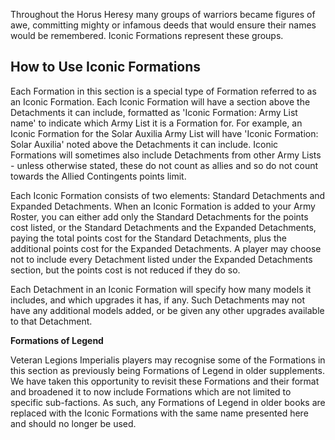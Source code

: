 Throughout the Horus Heresy many groups of warriors became figures of awe, committing mighty or infamous deeds that would ensure their names would be remembered. Iconic Formations represent these groups.

## How to Use Iconic Formations

Each Formation in this section is a special type of Formation referred to as an Iconic Formation. Each Iconic Formation will have a section above the Detachments it can include, formatted as 'Iconic Formation: Army List name' to indicate which Army List it is a Formation for.
For example, an Iconic Formation for the Solar Auxilia Army List will have 'Iconic Formation: Solar Auxilia' noted above the Detachments it can include. Iconic Formations will sometimes also include Detachments from other Army Lists - unless otherwise stated, these do not count as allies and so do not count towards the Allied Contingents points limit.

Each Iconic Formation consists of two elements: Standard Detachments and Expanded Detachments. When an Iconic Formation is added to your Army Roster, you can either add only the Standard Detachments for the points cost listed, or the Standard Detachments and the Expanded Detachments, paying the total points cost for the Standard Detachments, plus the additional points cost for the Expanded Detachments. A player may choose not to include every Detachment listed under the Expanded Detachments section, but the points cost is not reduced if they do so.

Each Detachment in an Iconic Formation will specify how many models it includes, and which upgrades it has, if any. Such Detachments may not have any additional models added, or be given any other upgrades available to that Detachment.

**Formations of Legend**

Veteran Legions Imperialis players may recognise some of the Formations in this section as previously being Formations of Legend in older supplements. We have taken this opportunity to revisit these Formations and their format and broadened it to now include Formations which are not limited to specific sub-factions. As such, any Formations of Legend in older books are replaced with the Iconic Formations with the same name presented here and should no longer be used.
